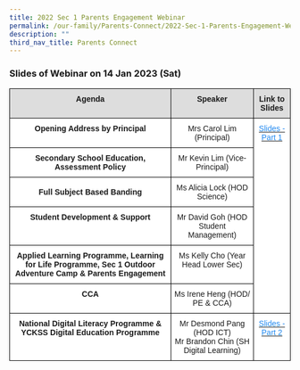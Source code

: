 ```yaml
---
title: 2022 Sec 1 Parents Engagement Webinar
permalink: /our-family/Parents-Connect/2022-Sec-1-Parents-Engagement-Webinar/
description: ""
third_nav_title: Parents Connect
---
```


### **Slides of Webinar on 14 Jan 2023 (Sat)**

<style type="text/css">
.tg  {border-collapse:collapse;border-spacing:0;}
.tg td{border-color:black;border-style:solid;border-width:1px;font-family:Arial, sans-serif;font-size:14px;
  overflow:hidden;padding:10px 5px;word-break:normal;}
.tg th{border-color:black;border-style:solid;border-width:1px;font-family:Arial, sans-serif;font-size:14px;
  font-weight:normal;overflow:hidden;padding:10px 5px;word-break:normal;}
.tg .tg-hmcn{background-color:#FFF;color:#1E87F0;text-align:center;vertical-align:top}
.tg .tg-zf7f{background-color:#DDD;font-weight:bold;text-align:center;vertical-align:top}
.tg .tg-7yig{background-color:#FFF;text-align:center;vertical-align:top}
.tg .tg-f4yw{background-color:#FFF;text-align:center;vertical-align:middle}
.tg .tg-9hzb{background-color:#FFF;font-weight:bold;text-align:center;vertical-align:top}
</style>
<table class="tg">
<thead>
  <tr>
    <th class="tg-zf7f">Agenda</th>
    <th class="tg-zf7f">Speaker</th>
    <th class="tg-zf7f">Link to Slides</th>
  </tr>
</thead>
<tbody>
  <tr>
    <td class="tg-7yig"> <span style="font-weight:bolder">Opening Address by Principal</span></td>
    <td class="tg-7yig">Mrs Carol Lim (Principal) </td>
    <td class="tg-hmcn" rowspan="6"><a href="/files/Parents%20Connect/2022%20Sec%201%20Parents%20Engagem/Sec%201%202022%20Parents%20Engagement%20Webinar%2015%20Jan%202022.pdf"><span style="text-decoration:none;color:#1E87F0">Slides - Part 1 </span></a><br> <br> <br> </td>
  </tr>
  <tr>
    <td class="tg-7yig"> <span style="font-weight:bolder">Secondary School Education, Assessment Policy</span></td>
    <td class="tg-7yig"> Mr Kevin Lim  (Vice-Principal) </td>
  </tr>
  <tr>
    <td class="tg-f4yw"> <span style="font-weight:bolder">Full Subject Based Banding</span></td>
    <td class="tg-f4yw"> Ms Alicia Lock (HOD Science)</td>
  </tr>
  <tr>
    <td class="tg-9hzb"> Student Development &amp; Support </td>
    <td class="tg-7yig"> Mr David Goh (HOD Student Management)</td>
  </tr>
  <tr>
    <td class="tg-9hzb">Applied Learning Programme, Learning for Life Programme, Sec 1 Outdoor Adventure Camp &amp; <span style="font-weight:bolder;background-color:initial">Parents Engagement</span> </td>
    <td class="tg-7yig">  Ms Kelly Cho (Year Head Lower Sec)</td>
  </tr>
  <tr>
    <td class="tg-9hzb"> CCA</td>
    <td class="tg-7yig"> Ms Irene Heng (HOD/ PE &amp; CCA) </td>
  </tr>
  <tr>
    <td class="tg-9hzb">National Digital Literacy Programme &amp;<br>YCKSS Digital Education Programme</td>
    <td class="tg-7yig">Mr Desmond Pang (HOD ICT)<br>Mr Brandon Chin (SH Digital Learning)</td>
    <td class="tg-hmcn"><a href="/files/Parents%20Connect/2022%20Sec%201%20Parents%20Engagem/For%20Sharing%20NDLP%20-%20Briefing%20for%20Parents%2015%20Jan%202022.pdf"><span style="text-decoration:none;color:#1E87F0">Slides - Part 2</span></a></td>
  </tr>
</tbody>
</table>